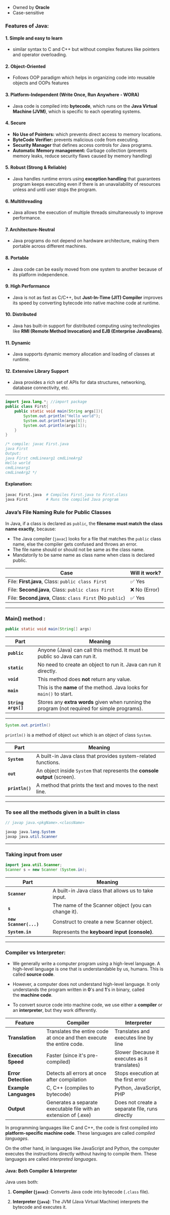 - Owned by **Oracle**
- Case-sensitive
### Features of Java:

#### 1. Simple and easy to learn

- similar syntax to C and C++ but without complex features like pointers and operator overloading.

#### 2. Object-Oriented

- Follows OOP paradigm which helps in organizing code into reusable objects and OOPs features

#### 3. Platform-Independent (Write Once, Run Anywhere - WORA)

- Java code is compiled into **bytecode**, which runs on the **Java Virtual Machine (JVM)**, which is specific to each operating systems. 

#### 4. Secure

- **No Use of Pointers:** which prevents direct access to memory locations.
- **ByteCode Verifier:** prevents malicious code from executing.
- **Security Manager** that defines access controls for Java programs.
- **Automatic Memory management:** Garbage collection (prevents memory leaks, reduce security flaws caused by memory handling)

#### 5. Robust (Strong & Reliable)

- Java handles runtime errors using **exception handling** that guarantees program keeps executing even if there is an unavailability of resources unless and until user stops the program.

#### 6. Multithreading

- Java allows the execution of multiple threads simultaneously to improve performance.

#### 7. Architecture-Neutral

- Java programs do not depend on hardware architecture, making them portable across different machines.

#### 8. Portable

- Java code can be easily moved from one system to another because of its platform independence. 

#### 9. High Performance

- Java is not as fast as C/C++, but **Just-In-Time (JIT) Compiler** improves its speed by converting bytecode into native machine code at runtime.

#### 10. Distributed

- Java has built-in support for distributed computing using technologies like **RMI (Remote Method Invocation) and EJB (Enterprise JavaBeans)**.

#### 11. Dynamic

- Java supports dynamic memory allocation and loading of classes at runtime.

#### 12. Extensive Library Support

- Java provides a rich set of APIs for data structures, networking, database connectivity, etc.


---


```java
import java.lang.*; //import package 
public class First{ 
	public static void main(String args[]){
		System.out.println("Hello world"); 
		System.out.println(args[0]);
		System.out.println(args[1]);
	}
}

/* compile: javac First.java
java First
Output:
java First cmdLinearg1 cmdLineArg2
Hello world
cmdLinearg1
cmdLineArg2 */
```

#### Explanation: 
```sh
javac First.java  # Compiles First.java to First.class
java First        # Runs the compiled Java program
```
###  Java’s File Naming Rule for Public Classes 

In Java, if a class is declared as `public`, the **filename must match the class name exactly**, because: 

- The Java compiler (`javac`) looks for a file that matches the `public` class name, else the compiler gets confused and throws an error.
- The file name should or should not be same as the class name.
- Mandatorily to be same name as class name when class is declared public.

|Case|Will it work?|
|---|---|
|File: **First.java**, Class: `public class First`|✅ Yes|
|File: **Second.java**, Class: `public class First`|❌ No (Error)|
|File: **Second.java**, Class: `class First` (No `public`)|✅ Yes|

---

### Main() method :

```java
public static void main(String[] args)
```

| **Part**            | **Meaning**                                                                                   |
| ------------------- | --------------------------------------------------------------------------------------------- |
| **`public`**        | Anyone (Java) can call this method. It must be public so Java can run it.                     |
| **`static`**        | No need to create an object to run it. Java can run it directly.                              |
| **`void`**          | This method does **not** return any value.                                                    |
| **`main`**          | This is the **name** of the method. Java looks for `main()` to start.                         |
| **`String args[]`** | Stores any **extra words** given when running the program (not required for simple programs). |

---


```java
System.out.println()
```
`println()` is a method of object `out` which is an object of class `System`.

| **Part**        | **Meaning**                                                                |
| --------------- | -------------------------------------------------------------------------- |
| **`System`**    | A built-in Java class that provides system-related functions.              |
| **`out`**       | An object inside `System` that represents the **console output** (screen). |
| **`println()`** | A method that prints the text and moves to the next line.                  |

---
### To see all the methods given in a built in class
```java
// javap java.<pkgName>.<className>

javap java.lang.System
javap java.util.Scanner
```
---
### Taking input from user
```java
import java.util.Scanner;
Scanner s = new Scanner (System.in);
```

| **Part**               | **Meaning**                                         |
| ---------------------- | --------------------------------------------------- |
| **`Scanner`**          | A built-in Java class that allows us to take input. |
| **`s`**                | The name of the Scanner object (you can change it). |
| **`new Scanner(...)`** | Construct to create a new Scanner object.           |
| **`System.in`**        | Represents the **keyboard input (console)**.        |

---
### Compiler vs Interpreter:
- We generally write a computer program using a high-level language. A high-level language is one that is understandable by us, humans. This is called **source code**.


- However, a computer does not understand high-level language. It only understands the program written in **0**'s and **1**'s in binary, called the **machine code**.


- To convert source code into machine code, we use either a **compiler** or an **interpreter**, but they work differently.

| Feature               | Compiler                                                             | Interpreter                                    |
| --------------------- | -------------------------------------------------------------------- | ---------------------------------------------- |
| **Translation**       | Translates the entire code at once and then execute the entire code. | Translates and executes line by line           |
| **Execution Speed**   | Faster (since it's pre-compiled)                                     | Slower (because it executes as it translates)  |
| **Error Detection**   | Detects all errors at once after compilation                         | Stops execution at the first error             |
| **Example Languages** | C, C++ (compiles to bytecode)                                        | Python, JavaScript, PHP                        |
| **Output**            | Generates a separate executable file with an extension of (.exe)     | Does not create a separate file, runs directly |


In programming languages like C and C++, the code is first compiled into **platform-specific machine code**. These languages are called _compiled languages_.

On the other hand, in languages like JavaScript and Python, the computer executes the instructions directly without having to compile them. These languages are called _interpreted languages_.
#### Java: Both Compiler & Interpreter

Java uses both:

1. **Compiler (`javac`)**: Converts Java code into bytecode (`.class` file).
    
2. **Interpreter (`java`)**: The JVM (Java Virtual Machine) interprets the bytecode and executes it.